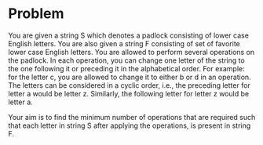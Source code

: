 # Problem

You are given a string S which denotes a padlock consisting of lower case English letters. You are also given a string F consisting of set of favorite lower case English letters. You are allowed to perform several operations on the padlock. In each operation, you can change one letter of the string to the one following it or preceding it in the alphabetical order. For example: for the letter c, you are allowed to change it to either b or d in an operation. The letters can be considered in a cyclic order, i.e., the preceding letter for letter a would be letter z. Similarly, the following letter for letter z would be letter a.

Your aim is to find the minimum number of operations that are required such that each letter in string S after applying the operations, is present in string F.
